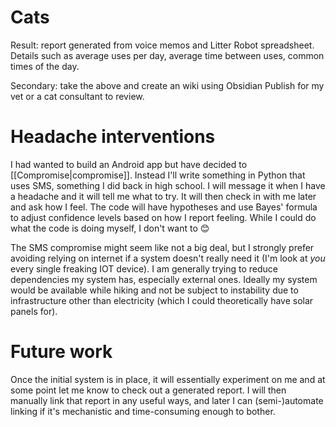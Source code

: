 # Cats

Result: report generated from voice memos and Litter Robot spreadsheet. Details such as average uses per day, average time between uses, common times of the day.

Secondary: take the above and create an wiki using Obsidian Publish for my vet or a cat consultant to review.

# Headache interventions

I had wanted to build an Android app but have decided to [[Compromise|compromise]]. Instead I'll write something in Python that uses SMS, something I did back in high school. I will message it when I have a headache and it will tell me what to try. It will then check in with me later and ask how I feel. The code will have hypotheses and use Bayes' formula to adjust confidence levels based on how I report feeling. While I could do what the code is doing myself, I don't want to 😊

The SMS compromise might seem like not a big deal, but I strongly prefer avoiding relying on internet if a system doesn't really need it (I'm look at *you* every single freaking IOT device). I am generally trying to reduce dependencies my system has, especially external ones. Ideally my system would be available while hiking and not be subject to instability due to infrastructure other than electricity (which I could theoretically have solar panels for).

# Future work

Once the initial system is in place, it will essentially experiment on me and at some point let me know to check out a generated report. I will then manually link that report in any useful ways, and later I can (semi-)automate linking if it's mechanistic and time-consuming enough to bother.

